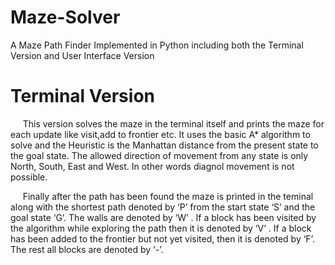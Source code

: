 # Maze-Solver
A Maze Path Finder Implemented in Python including both the Terminal Version and User Interface Version
# Terminal Version
<p>
&nbsp;&nbsp;&nbsp;&nbsp;
This version solves the maze in the terminal itself and prints the maze for each update like visit,add to frontier etc. It uses the basic A* algorithm to solve and the Heuristic is the Manhattan distance from the present state to the goal state. The allowed direction of movement from any state is only North, South, East and West. In other words diagnol movement is not possible.
</p>
<p>
&nbsp;&nbsp;&nbsp;&nbsp;
	Finally after the path has been found the maze is printed in the teminal along with the shortest path denoted by ‘P’ from the start state ‘S’ and the goal state ‘G’. The walls are denoted by ‘W’ . If a block has been visited by the algorithm while exploring the path then it is denoted by ‘V’ . If a block has been added to the frontier but not yet visited, then it is denoted by ‘F’. The rest all blocks are denoted by ‘-’. 
</p>
